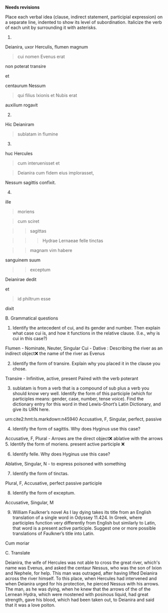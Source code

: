**Needs revisions**

Place each verbal idea (clause, indirect statement, participial expression) on a separate line, indented to show its level of subordination. 
Italicize the verb of each unit by surrounding it with asterisks.

1. 
Deianira, uxor Herculis, flumen magnum

> cui nomen Evenus erat

non poterat transire

et

centaurum Nessum

> qui filius Ixionis et Nubis erat

auxilium rogavit

2. 
Hic Deianiram 
> sublatam in flumine 


3.
huc Hercules 

> cum interuenisset et

> Deianira cum fidem eius implorasset,

Nessum sagittis confixit.

4. 
ille 

> moriens

> cum sciret

>> sagittas

>>> Hydrae Lernaeae felle tinctas

>> magnam vim habere

sanguinem suum

>> exceptum

Deianirae  dedit 

et

> id philtrum esse 

dixit





B. Grammatical questions

1. Identify the antecedent of cui, and its gender and number. Then explain what case cui is, 
and how it functions in the relative clause. (I.e., why is cui in this case?)

Flumen - Nominate, Neuter, Singular
Cui - Dative : Describing the river as an indirect object❌ the name of the river as Evenus

2. Identify the form of transire. Explain why you placed it in the clause you chose.

Transire - Infinitive, active, present
Paired with the verb poterant 

3. sublatam is from a verb that is a compound of sub plus a verb you should know very well. Identify the form of this participle (which for participles means: gender, case, number, tense voice). Find the dictionary entry for this word in thed Lewis-Short’s Latin Dictionary, and give its URN here.

urn:cite2:hmt:ls.markdown:n45940
Accusative, F, Singular, perfect, passive

4. Identify the form of sagittis. Why does Hyginus use this case?

Accusative, F, Plural - Arrows are the direct object❌ ablative with the arrows
5. Identify the form of moriens.
present active participle  ❌ 

6. Identify felle. Why does Hyginus use this case?

Ablative, Singular, N - to express poisoned with something

7. Identify the form of tinctas.

Plural, F, Accusative, perfect passive participle

8. Identify the form of exceptum.

Accusative, Singular, M

9. William Faulkner’s novel As I lay dying takes its title from an English translation 
of a single word in Odyssey 11.424. In Greek, where participles function very differently 
from English but similarly to Latin, that word is a present active participle. Suggest one 
or more possible translations of Faulkner’s title into Latin.

Cum moriar 




C. Translate 

Deianira, the wife of Hercules was not able to cross the great river, 
which's name was Evenus, and asked the centaur Nessus, who was the son of 
Ixion and Nephele, for help. This man was outraged, after having lifted
Deianira across the river himself. To this place, when Hercules had intervened and
when Deianira urged for his protection, he pierced Nessus with his arrows. The
man, as he was dying, when he knew that the arrows of the of the Lernean Hydra, which 
were mostened with posinous liquid, had great strength, gave his blood, which had been taken
out, to Deianira and said that it was a love poiton. 

